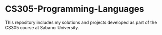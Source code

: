 # CS305-Programming-Languages
This repository includes my solutions and projects developed as part of the CS305 course at Sabancı University.

